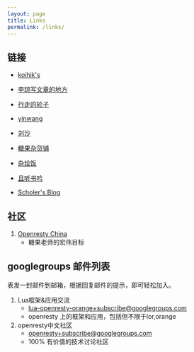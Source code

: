```yaml
---
layout: page
title: Links
permalink: /links/
---
```


## 链接

- [koihik's](http://koihik.github.io)

- [李琼写文章的地方](http://lqcode.com/)

- [行走的轮子](http://jerkybible.com/)

- [yinwang](http://www.yinwang.org/)

- [刘沙](https://liusha.me/page/2/)

- [糖果杂货铺](http://lua.ren/)

- [杂烩饭](http://sumory.com)

- [且听书吟](https://yufan.me)

- [Scholer's Blog](http://0x1.im/)

## 社区

1. [Openresty China](https://orchina.org/)
    + 糖果老师的宏伟目标

## googlegroups 邮件列表

表发一封邮件到邮箱，根据回复邮件的提示，即可轻松加入。

1. Lua框架&应用交流
    - <a href="mailto:lua-openresty-orange+subscribe@googlegroups.com">lua-openresty-orange+subscribe@googlegroups.com</a> 
    - openresty 上的框架和应用，包括但不限于lor,orange
2. openresty中文社区
   - <a href="mailto:openresty+subscribe@googlegroups.com">openresty+subscribe@googlegroups.com</a>
   - 100%  有价值的技术讨论社区



